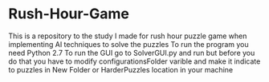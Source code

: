 # Rush-Hour-Game
This is a repository to the study I made for rush hour puzzle game when implementing AI techniques to solve the puzzles 
To run the program you need Python 2.7
To run the GUI go to SolverGUI.py and run but before you do that you have to modify configurationsFolder varible and make it indicate to puzzles in New Folder or HarderPuzzles location in your machine
